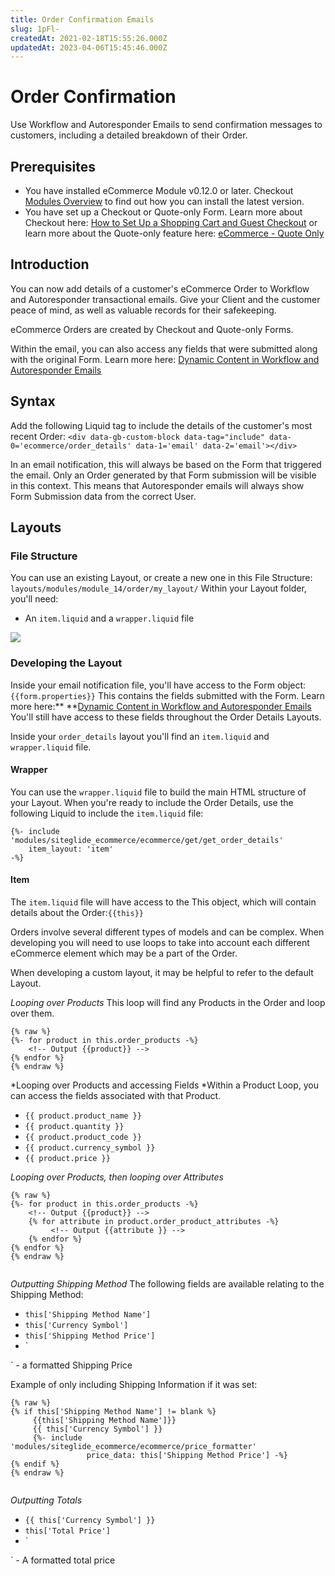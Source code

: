 ```yaml
---
title: Order Confirmation Emails
slug: 1pFl-
createdAt: 2021-02-18T15:55:26.000Z
updatedAt: 2023-04-06T15:45:46.000Z
---
```


# Order Confirmation

Use Workflow and Autoresponder Emails to send confirmation messages to customers, including a detailed breakdown of their Order.

## Prerequisites

* You have installed eCommerce Module v0.12.0 or later. Checkout [Modules Overview](https://help.siteglide.com/article/131-modules-getting-started) to find out how you can install the latest version.
* You have set up a Checkout or Quote-only Form. Learn more about Checkout here: [How to Set Up a Shopping Cart and Guest Checkout](https://help.siteglide.com/article/163-how-to-set-up-a-shopping-cart-and-guest-checkout-tutorial) or learn more about the Quote-only feature here: [eCommerce - Quote Only](https://help.siteglide.com/article/172-ecommerce-quote-only-how-to-let-users-select-products-for-a-quote-instead-of-paying-immediately)

## Introduction

You can now add details of a customer's eCommerce Order to Workflow and Autoresponder transactional emails. Give your Client and the customer peace of mind, as well as valuable records for their safekeeping.

eCommerce Orders are created by Checkout and Quote-only Forms.

Within the email, you can also access any fields that were submitted along with the original Form. Learn more here: [Dynamic Content in Workflow and Autoresponder Emails](https://developers.siteglide.com/dynamic-content-in-workflow-and-autoresponder-emails)

## Syntax

Add the following Liquid tag to include the details of the customer's most recent Order: `<div data-gb-custom-block data-tag="include" data-0='ecommerce/order_details' data-1='email' data-2='email'></div>`

In an email notification, this will always be based on the Form that triggered the email. Only an Order generated by that Form submission will be visible in this context. This means that Autoresponder emails will always show Form Submission data from the correct User.

## Layouts

### File Structure

You can use an existing Layout, or create a new one in this File Structure: `layouts/modules/module_14/order/my_layout/` Within your Layout folder, you'll need:

* An `item.liquid` and a `wrapper.liquid` file

![](https://downloads.intercomcdn.com/i/o/207046919/6f3478468c19f5938db25079/image.png)

### Developing the Layout

Inside your email notification file, you'll have access to the Form object: `{{form.properties}}` This contains the fields submitted with the Form. Learn more here:\*\* \*\*[Dynamic Content in Workflow and Autoresponder Emails](https://developers.siteglide.com/dynamic-content-in-workflow-and-autoresponder-emails) You'll still have access to these fields throughout the Order Details Layouts.

Inside your `order_details` layout you'll find an `item.liquid` and `wrapper.liquid` file.

#### Wrapper

You can use the `wrapper.liquid` file to build the main HTML structure of your Layout. When you're ready to include the Order Details, use the following Liquid to include the `item.liquid` file:

```liquid
{%- include 'modules/siteglide_ecommerce/ecommerce/get/get_order_details'
    item_layout: 'item' 
-%}

```

#### Item

The `item.liquid` file will have access to the This object, which will contain details about the Order:`{{this}}`

Orders involve several different types of models and can be complex. When developing you will need to use loops to take into account each different eCommerce element which may be a part of the Order.

When developing a custom layout, it may be helpful to refer to the default Layout.

_Looping over Products_ This loop will find any Products in the Order and loop over them.

```liquid
{% raw %}
{%- for product in this.order_products -%}
    <!-- Output {{product}} -->
{% endfor %}
{% endraw %}

```

\*Looping over Products and accessing Fields \*Within a Product Loop, you can access the fields associated with that Product.

* `{{ product.product_name }}`
* `{{ product.quantity }}`
* `{{ product.product_code }}`
* `{{ product.currency_symbol }}`
* `{{ product.price }}`

_Looping over Products, then looping over Attributes_

```liquid
{% raw %}
{%- for product in this.order_products -%}
    <!-- Output {{product}} -->
    {% for attribute in product.order_product_attributes -%}
         <!-- Output {{attribute }} -->
    {% endfor %}
{% endfor %}
{% endraw %}


```

_Outputting Shipping Method_ The following fields are available relating to the Shipping Method:

* `this['Shipping Method Name']`
* `this['Currency Symbol']`
* `this['Shipping Method Price']`
* \`

\` - a formatted Shipping Price

Example of only including Shipping Information if it was set:

```liquid
{% raw %}
{% if this['Shipping Method Name'] != blank %}
     {{this['Shipping Method Name']}}
     {{ this['Currency Symbol'] }}
     {%- include 'modules/siteglide_ecommerce/ecommerce/price_formatter'   
                 price_data: this['Shipping Method Price'] -%}
{% endif %}
{% endraw %}


```

_Outputting Totals_

* `{{ this['Currency Symbol'] }}`
* `this['Total Price']`
* \`

\` - A formatted total price
